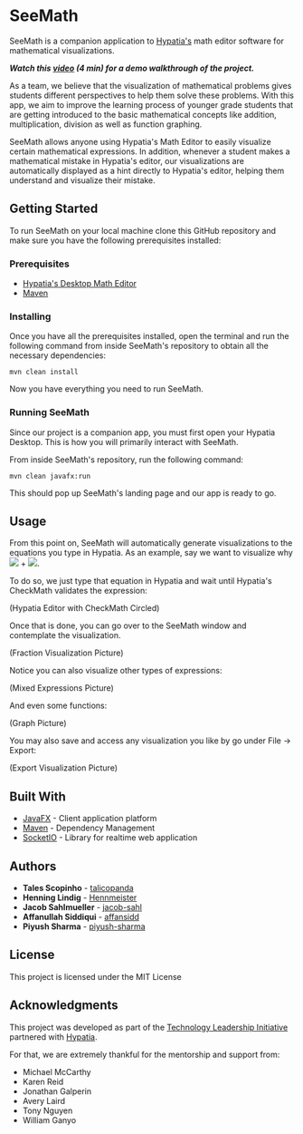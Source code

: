 # SeeMath

SeeMath is a companion application to [Hypatia's](https://hypatiasys.com/) math editor software for mathematical
visualizations.

***Watch this [video](https://youtu.be/mEn8E5QmVtA?t=155) (4 min) for a demo walkthrough of the project.***

As a team, we believe that the visualization of mathematical problems gives students different perspectives to help them
solve these problems. With this app, we aim to improve the learning process of younger grade students that are getting
introduced to the basic mathematical concepts like addition, multiplication, division as well as function graphing.

SeeMath allows anyone using Hypatia's Math Editor to easily visualize certain mathematical expressions. In addition,
whenever a student makes a mathematical mistake in Hypatia's editor, our visualizations are automatically displayed as
a hint directly to Hypatia's editor, helping them understand and visualize their mistake.

## Getting Started

To run SeeMath on your local machine clone this GitHub repository and make sure you have the following prerequisites
installed:

### Prerequisites

 * [Hypatia's Desktop Math Editor](https://hypatiasys.com/downloads/latest)
 * [Maven](https://maven.apache.org/)

### Installing

Once you have all the prerequisites installed, open the terminal and run the following command from inside SeeMath's
repository to obtain all the necessary dependencies:

```
mvn clean install
```

Now you have everything you need to run SeeMath.

### Running SeeMath

Since our project is a companion app, you must first open your Hypatia Desktop. This is how you will primarily interact
with SeeMath.

From inside SeeMath's repository, run the following command:

```
mvn clean javafx:run
```

This should pop up SeeMath's landing page and our app is ready to go.

## Usage

From this point on, SeeMath will automatically generate visualizations to the equations you type in Hypatia. As an
example, say we want to visualize why
<img src="https://render.githubusercontent.com/render/math?math=\frac{2}{5}"> + <img src="https://render.githubusercontent.com/render/math?math=\frac{1}{2} = \frac{9}{10}">.

To do so, we just type that equation in Hypatia and wait until Hypatia's CheckMath validates the expression:

(Hypatia Editor with CheckMath Circled)

Once that is done, you can go over to the SeeMath window and contemplate the visualization.

(Fraction Visualization Picture)

Notice you can also visualize other types of expressions:

(Mixed Expressions Picture)

And even some functions:

(Graph Picture)

You may also save and access any visualization you like by go under File -> Export:

(Export Visualization Picture)

## Built With

* [JavaFX](https://openjfx.io/) - Client application platform
* [Maven](https://maven.apache.org/) - Dependency Management
* [SocketIO](https://socket.io/) - Library for realtime web application

## Authors

* **Tales Scopinho** - [talicopanda](https://github.com/talicopanda)
* **Henning Lindig** - [Hennmeister](https://github.com/Hennmeister)
* **Jacob Sahlmueller** - [jacob-sahl](https://github.com/jacob-sahl)
* **Affanullah Siddiqui** - [affansidd](https://github.com/affansidd)
* **Piyush Sharma** - [piyush-sharma](https://github.com/piyush-sharma)


## License

This project is licensed under the MIT License

## Acknowledgments

This project was developed as part of the
[Technology Leadership Initiative](https://www.technologyleadershipinitiative.com/) partnered with
[Hypatia](https://hypatiasys.com/).

For that, we are extremely thankful for the mentorship and support from:

* Michael McCarthy
* Karen Reid
* Jonathan Galperin
* Avery Laird
* Tony Nguyen
* William Ganyo


